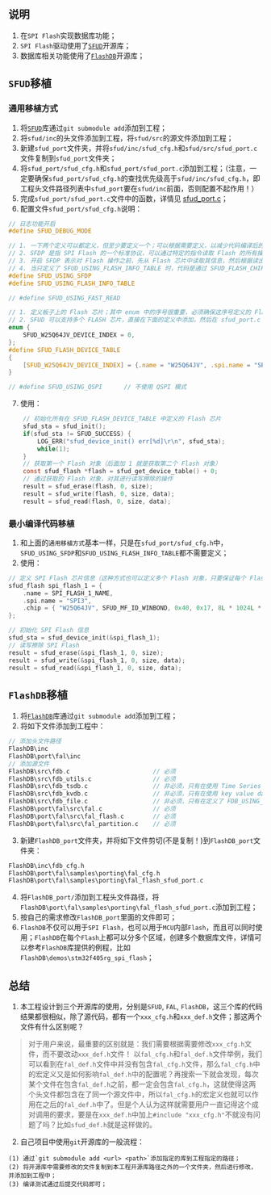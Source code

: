## 说明
1. 在`SPI Flash`实现数据库功能；
2. `SPI Flash`驱动使用了[`SFUD`](https://github.com/armink/SFUD.git)开源库；
3. 数据库相关功能使用了[`FlashDB`](https://github.com/armink/FlashDB.git)开源库；

## `SFUD`移植
### 通用移植方式
1. 将[`SFUD`](https://github.com/armink/SFUD.git)库通过`git submodule add`添加到工程；
2. 将`sfud/inc`的头文件添加到工程，将`sfud/src`的源文件添加到工程；
3. 新建`sfud_port`文件夹，并将`sfud/inc/sfud_cfg.h`和`sfud/src/sfud_port.c`文件复制到`sfud_port`文件夹；
4. 将`sfud_port/sfud_cfg.h`和`sfud_port/sfud_port.c`添加到工程；（注意，一定要确保`sfud_port/sfud_cfg.h`的查找优先级高于`sfud/inc/sfud_cfg.h`，即工程头文件路径列表中`sfud_port`要在`sfud/inc`前面，否则配置不起作用！）
5. 完成`sfud_port/sfud_port.c`文件中的函数，详情见 [sfud_port.c](./ThirdUtils/SFUD_port/sfud_port.c)；
6. 配置文件`sfud_port/sfud_cfg.h`说明：
```c
// 日志功能开启
#define SFUD_DEBUG_MODE

// 1. 一下两个定义可以都定义，但至少要定义一个；可以根据需要定义，以减少代码编译后的大小；
// 2. SFDP 是指 SPI Flash 的一个标准协议，可以通过特定的指令读取 Flash 的所有操作信息；
// 3. 开启 SFDP 表示对 Flash 操作之前，先从 Flash 芯片中读取其信息，然后根据读出来的信息再操作 Flash 芯片；但是一些老 Flash 芯片不支持 SFDP 协议，这时候就需要指定对其操作的一些信息了，这些信息可以定义在 SFUD_FLASH_CHIP_TABLE 中(这个 SFUD_FLASH_CHIP_TABLE 的定义，需要先定义 SFUD_USING_FLASH_INFO_TABLE)；
// 4. 当只定义了 SFUD_USING_FLASH_INFO_TABLE 时，代码是通过 SFUD_FLASH_CHIP_TABLE 中的 md_if, type_id, capacity_id 这三个字段和 Flash 芯片内部的 ID 信息作比较判断是否为同类芯片的；
#define SFUD_USING_SFDP
#define SFUD_USING_FLASH_INFO_TABLE

// #define SFUD_USING_FAST_READ

// 1. 定义板子上的 Flash 芯片；其中 enum 中的序号很重要，必须确保这序号定义的 Flash 芯片和 sfud_port.c 中定义的 flashPort 是相匹配的；SFUD_FLASH_CHIP_TABLE 中的名字按实际情况修改即可；
// 2. SFUD 可以支持多个 FLASH 芯片，直接在下面的定义中添加，然后在 sfud_port.c 中相应的添加即可；
enum {
    SFUD_W25Q64JV_DEVICE_INDEX = 0,
};
#define SFUD_FLASH_DEVICE_TABLE                                                \
{                                                                              \
    [SFUD_W25Q64JV_DEVICE_INDEX] = {.name = "W25Q64JV", .spi.name = "SPI3"},   \
}

// #define SFUD_USING_QSPI      // 不使用 QSPI 模式
```
7. 使用：
```c
    // 初始化所有在 SFUD_FLASH_DEVICE_TABLE 中定义的 Flash 芯片
    sfud_sta = sfud_init();
	if(sfud_sta != SFUD_SUCCESS) {
		LOG_ERR("sfud_device_init() err[%d]\r\n", sfud_sta);
		while(1);
	}
    // 获取第一个 Flash 对象（后面加 1 就是获取第二个 Flash 对象）
    const sfud_flash *flash = sfud_get_device_table() + 0;
    // 通过获取的 Flash 对象，对其进行读写擦除的操作
    result = sfud_erase(flash, 0, size);
    result = sfud_write(flash, 0, size, data);
    result = sfud_read(flash, 0, size, data);
```
### 最小编译代码移植
1. 和上面的`通用移植方式`基本一样，只是在`sfud_port/sfud_cfg.h`中，`SFUD_USING_SFDP`和`SFUD_USING_FLASH_INFO_TABLE`都不需要定义；
2. 使用：
```c
// 定义 SPI Flash 芯片信息（这种方式也可以定义多个 Flash 对象，只要保证每个 Flash 对象的 name 字段各不相同，然后在 sfud_port.c 中相关的地方添加一些代码即可）
sfud_flash spi_flash_1 = {
    .name = SPI_FLASH_1_NAME,
    .spi.name = "SPI3",
    .chip = { "W25Q64JV", SFUD_MF_ID_WINBOND, 0x40, 0x17, 8L * 1024L * 1024L, SFUD_WM_PAGE_256B, 4096, 0x20 }
};

// 初始化 SPI Flash 信息
sfud_sta = sfud_device_init(&spi_flash_1);
// 读写擦除 SPI Flash
result = sfud_erase(&spi_flash_1, 0, size);
result = sfud_write(&spi_flash_1, 0, size, data);
result = sfud_read(&spi_flash_1, 0, size, data);
```
## `FlashDB`移植
1. 将[`FlashDB`](https://github.com/armink/FlashDB.git)库通过`git submodule add`添加到工程；
2. 将如下文件添加到工程中：
```c
// 添加头文件路径
FlashDB\inc
FlashDB\port\fal\inc
// 添加源文件
FlashDB\src\fdb.c                       // 必须
FlashDB\src\fdb_utils.c                 // 必须
FlashDB\src\fdb_tsdb.c                  // 非必须，只有在使用 Time Series Database 时需要
FlashDB\src\fdb_kvdb.c                  // 非必须，只有在使用 key value database 时需要
FlashDB\src\fdb_file.c                  // 非必须，只有在定义了 FDB_USING_FILE_MODE 时需要
FlashDB\port\fal\src\fal.c              // 必须
FlashDB\port\fal\src\fal_flash.c        // 必须
FlashDB\port\fal\src\fal_partition.c    // 必须
```
3. 新建`FlashDB_port`文件夹，并将如下文件剪切(不是复制！)到`FlashDB_port`文件夹：
```c
FlashDB\inc\fdb_cfg.h
FlashDB\port\fal\samples\porting\fal_cfg.h
FlashDB\port\fal\samples\porting\fal_flash_sfud_port.c
```
4. 将`FlashDB_port/`添加到工程头文件路径，将`FlashDB\port\fal\samples\porting\fal_flash_sfud_port.c`添加到工程；
5. 按自己的需求修改`FlashDB_port`里面的文件即可；
6. `FlashDB`不仅可以用于`SPI Flash`，也可以用于`MCU`内部`Flash`，而且可以同时使用；`FlashDB`在每个`Flash`上都可以分多个区域，创建多个数据库文件，详情可以参考`FlashDB`库提供的例程，比如`FlashDB\demos\stm32f405rg_spi_flash`；

## 总结
1. 本工程设计到三个开源库的使用，分别是`SFUD`, `FAL`, `FlashDB`，这三个库的代码结果都很相似，除了源代码，都有一个`xxx_cfg.h`和`xxx_def.h`文件；那这两个文件有什么区别呢？
>   对于用户来说，最重要的区别就是：我们需要根据需要修改`xxx_cfg.h`文件，而不要改动`xxx_def.h`文件！
>   以`fal_cfg.h`和`fal_def.h`文件举例，我们可以看到在`fal_def.h`文件中并没有包含`fal_cfg.h`文件，那么`fal_cfg.h`中的宏定义又是如何影响`fal_def.h`中的配置呢？再搜索一下就会发现，每次某个文件在包含`fal_def.h`之前，都一定会包含`fal_cfg.h`，这就使得这两个头文件都包含在了同一个源文件中，所以`fal_cfg.h`的宏定义也就可以作用在之后的`fal_def.h`中了。但是个人认为这样就需要用户一直记得这个成对调用的要求，要是在`xxx_def.h`中加上`#include "xxx_cfg.h"`不就没有问题了吗？比如`sfud_def.h`就是这样做的。
2. 自己项目中使用`git`开源库的一般流程：
```
(1) 通过`git submodule add <url> <path>`添加指定的库到工程指定的路径；
(2) 将开源库中需要修改的文件复制到本工程开源库路径之外的一个文件夹，然后进行修改，并添加到工程中；
(3) 编译测试通过后提交代码即可；
```

